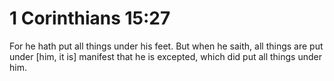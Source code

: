 # 1 Corinthians 15:27

For he hath put all things under his feet. But when he saith, all things are put under [him, it is] manifest that he is excepted, which did put all things under him.